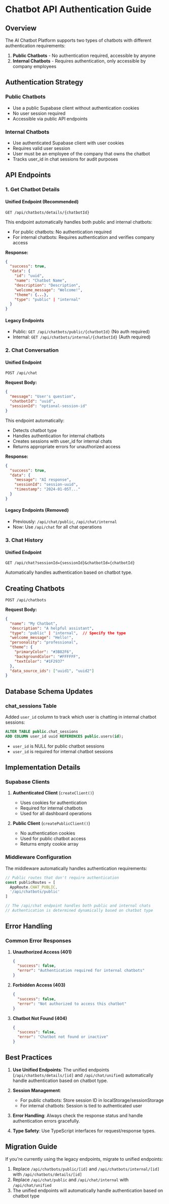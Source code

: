# Chatbot API Authentication Guide

## Overview

The AI Chatbot Platform supports two types of chatbots with different authentication requirements:

1. **Public Chatbots** - No authentication required, accessible by anyone
2. **Internal Chatbots** - Requires authentication, only accessible by company employees

## Authentication Strategy

### Public Chatbots
- Use a public Supabase client without authentication cookies
- No user session required
- Accessible via public API endpoints

### Internal Chatbots
- Use authenticated Supabase client with user cookies
- Requires valid user session
- User must be an employee of the company that owns the chatbot
- Tracks user_id in chat sessions for audit purposes

## API Endpoints

### 1. Get Chatbot Details

#### Unified Endpoint (Recommended)
```
GET /api/chatbots/details/{chatbotId}
```

This endpoint automatically handles both public and internal chatbots:
- For public chatbots: No authentication required
- For internal chatbots: Requires authentication and verifies company access

**Response:**
```json
{
  "success": true,
  "data": {
    "id": "uuid",
    "name": "Chatbot Name",
    "description": "Description",
    "welcome_message": "Welcome!",
    "theme": {...},
    "type": "public" | "internal"
  }
}
```

#### Legacy Endpoints
- Public: `GET /api/chatbots/public/{chatbotId}` (No auth required)
- Internal: `GET /api/chatbots/internal/{chatbotId}` (Auth required)

### 2. Chat Conversation

#### Unified Endpoint
```
POST /api/chat
```

**Request Body:**
```json
{
  "message": "User's question",
  "chatbotId": "uuid",
  "sessionId": "optional-session-id"
}
```

This endpoint automatically:
- Detects chatbot type
- Handles authentication for internal chatbots
- Creates sessions with user_id for internal chats
- Returns appropriate errors for unauthorized access

**Response:**
```json
{
  "success": true,
  "data": {
    "message": "AI response",
    "sessionId": "session-uuid",
    "timestamp": "2024-01-05T..."
  }
}
```

#### Legacy Endpoints (Removed)
- Previously: `/api/chat/public`, `/api/chat/internal`
- Now: Use `/api/chat` for all chat operations

### 3. Chat History

#### Unified Endpoint
```
GET /api/chat?sessionId={sessionId}&chatbotId={chatbotId}
```

Automatically handles authentication based on chatbot type.

## Creating Chatbots

```
POST /api/chatbots
```

**Request Body:**
```json
{
  "name": "My Chatbot",
  "description": "A helpful assistant",
  "type": "public" | "internal",  // Specify the type
  "welcome_message": "Hello!",
  "personality": "professional",
  "theme": {
    "primaryColor": "#3B82F6",
    "backgroundColor": "#FFFFFF",
    "textColor": "#1F2937"
  },
  "data_source_ids": ["uuid1", "uuid2"]
}
```

## Database Schema Updates

### chat_sessions Table
Added `user_id` column to track which user is chatting in internal chatbot sessions:

```sql
ALTER TABLE public.chat_sessions
ADD COLUMN user_id uuid REFERENCES public.users(id);
```

- `user_id` is NULL for public chatbot sessions
- `user_id` is required for internal chatbot sessions

## Implementation Details

### Supabase Clients

1. **Authenticated Client** (`createClient()`)
   - Uses cookies for authentication
   - Required for internal chatbots
   - Used for all dashboard operations

2. **Public Client** (`createPublicClient()`)
   - No authentication cookies
   - Used for public chatbot access
   - Returns empty cookie array

### Middleware Configuration

The middleware automatically handles authentication requirements:

```typescript
// Public routes that don't require authentication
const publicRoutes = [
  AppRoute.CHAT_PUBLIC,
  '/api/chatbots/public'
]

// The /api/chat endpoint handles both public and internal chats
// Authentication is determined dynamically based on chatbot type
```

## Error Handling

### Common Error Responses

1. **Unauthorized Access (401)**
   ```json
   {
     "success": false,
     "error": "Authentication required for internal chatbots"
   }
   ```

2. **Forbidden Access (403)**
   ```json
   {
     "success": false,
     "error": "Not authorized to access this chatbot"
   }
   ```

3. **Chatbot Not Found (404)**
   ```json
   {
     "success": false,
     "error": "Chatbot not found or inactive"
   }
   ```

## Best Practices

1. **Use Unified Endpoints**: The unified endpoints (`/api/chatbots/details/[id]` and `/api/chat/unified`) automatically handle authentication based on chatbot type.

2. **Session Management**: 
   - For public chatbots: Store session ID in localStorage/sessionStorage
   - For internal chatbots: Session is tied to authenticated user

3. **Error Handling**: Always check the response status and handle authentication errors gracefully.

4. **Type Safety**: Use TypeScript interfaces for request/response types.

## Migration Guide

If you're currently using the legacy endpoints, migrate to unified endpoints:

1. Replace `/api/chatbots/public/[id]` and `/api/chatbots/internal/[id]` with `/api/chatbots/details/[id]`
2. Replace `/api/chat/public` and `/api/chat/internal` with `/api/chat/unified`
3. The unified endpoints will automatically handle authentication based on chatbot type
